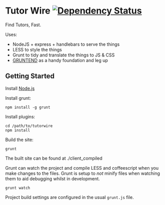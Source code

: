 Tutor Wire [![Dependency Status](https://david-dm.org/olizilla/tutorwire.png)](https://david-dm.org/olizilla/tutorwire)
==========

Find Tutors, Fast.

Uses:

- NodeJS + express + handlebars to serve the things
- LESS to style the things
- Grunt to tidy and translate the things to JS & CSS
- [GRUNTEND](https://github.com/alanshaw/gruntend) as a handy foundation and leg up

Getting Started
---------------

Install [Node.js](http://nodejs.org/)

Install grunt:

	npm install -g grunt

Install plugins:

	cd /path/to/tutorwire
	npm install

Build the site:

	grunt

The built site can be found at ./client_compiled

Grunt can watch the project and compile LESS and coffeescript when you make changes to the files. Grunt is setup to _not_ minify files when watching them to aid debugging whilst in development.

	grunt watch

Project build settings are configured in the usual `grunt.js` file.
